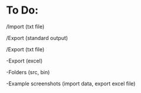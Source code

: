 # To Do:

/Import (txt file)

/Export (standard output)

/Export (txt file)

-Export (excel)

-Folders (src, bin)

-Example screenshots (import data, export excel file)

